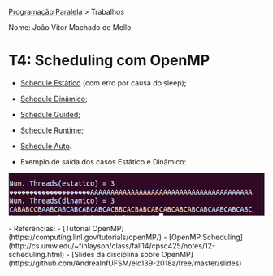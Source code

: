 [Programação Paralela](https://github.com/AndreaInfUFSM/elc139-2018a) > Trabalhos

Nome: João Vitor Machado de Mello

# T4: Scheduling com OpenMP

- [Schedule Estático](https://github.com/jvmello/elc139-2018a/blob/master/trabalhos/t4/ThreadABCStatic.cpp) (com erro por causa do sleep);
- [Schedule Dinâmico](https://github.com/jvmello/elc139-2018a/blob/master/trabalhos/t4/ThreadABCDynamic.cpp);
- [Schedule Guided](https://github.com/jvmello/elc139-2018a/blob/master/trabalhos/t4/ThreadABCGuided.cpp);
- [Schedule Runtime](https://github.com/jvmello/elc139-2018a/blob/master/trabalhos/t4/ThreadABCRuntime.cpp);
- [Schedule Auto](https://github.com/jvmello/elc139-2018a/blob/master/trabalhos/t4/ThreadABCAuto.cpp).

- Exemplo de saída dos casos Estático e Dinâmico:
<p align="center">
  <img width="569" height="83" src="https://github.com/jvmello/elc139-2018a/blob/master/trabalhos/t4/sc1.jpg"><br>
</p>
- Referências:
  - [Tutorial OpenMP] (https://computing.llnl.gov/tutorials/openMP/)
  - [OpenMP Scheduling] (http://cs.umw.edu/~finlayson/class/fall14/cpsc425/notes/12-scheduling.html)
  - [Slides da disciplina sobre OpenMP] (https://github.com/AndreaInfUFSM/elc139-2018a/tree/master/slides)
